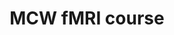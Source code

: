 ---
title: "MCW fMRI course"
project_id: 
conference_id: ""
presenters:
   - peter_bandettini
summary: "<p>MCW fMRI course, Milwaukee, WI</p>"
file: /assets/presentations/T160.ppt
filename: T160.ppt
layout: presentation
---